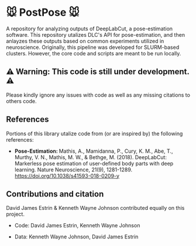<h1> <b> 🐭 PostPose 🐭 </b> </h1> 
A repository for analyzing outputs of DeepLabCut, a pose-estimation software. This repository utalizes DLC's API for pose-estimation, and then anlayzes these outputs based on common experiments utilized in neuroscience. Originally, this pipeline was developed for SLURM-based clusters. However, the core code and scripts are meant to be run locally. 

<h2> <b> ⚠️ Warning: This code is still under development. ⚠️ </b> </h2>
Please kindly ignore any issues with code as well as any missing citations to others code. 

<h2> <b> References </b></h2>
Portions of this library utalize code from (or are inspired by) the following references:

- <b> Pose-Estimation: </b> Mathis, A., Mamidanna, P., Cury, K. M., Abe, T., Murthy, V. N., Mathis, M. W., & Bethge, M. (2018). DeepLabCut: Markerless pose estimation of user-defined body parts with deep learning. Nature Neuroscience, 21(9), 1281-1289. https://doi.org/10.1038/s41593-018-0209-y

<h2> <b> Contributions and citation </b> </h2>
David James Estrin & Kenneth Wayne Johnson contributed equally on this project.

- Code: David James Estrin, Kenneth Wayne Johnson
  
- Data: Kenneth Wayne Johnson, David James Estrin
